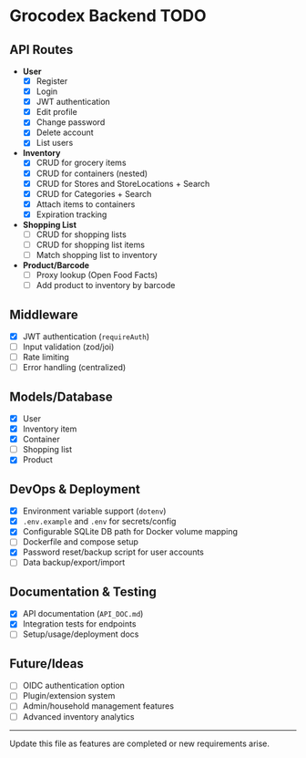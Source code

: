 
# Grocodex Backend TODO

## API Routes

- **User**
  - [x] Register
  - [x] Login
  - [x] JWT authentication
  - [x] Edit profile
  - [x] Change password
  - [x] Delete account
  - [x] List users

- **Inventory**
  - [x] CRUD for grocery items
  - [x] CRUD for containers (nested)
  - [X] CRUD for Stores and StoreLocations + Search
  - [x] CRUD for Categories + Search
  - [x] Attach items to containers
  - [x] Expiration tracking

- **Shopping List**
  - [ ] CRUD for shopping lists
  - [ ] CRUD for shopping list items
  - [ ] Match shopping list to inventory

- **Product/Barcode**
  - [ ] Proxy lookup (Open Food Facts)
  - [ ] Add product to inventory by barcode

## Middleware
- [x] JWT authentication (`requireAuth`)
- [ ] Input validation (zod/joi)
- [ ] Rate limiting
- [ ] Error handling (centralized)

## Models/Database
- [x] User
- [x] Inventory item
- [x] Container
- [ ] Shopping list
- [x] Product

## DevOps & Deployment
- [x] Environment variable support (`dotenv`)
- [x] `.env.example` and `.env` for secrets/config
- [x] Configurable SQLite DB path for Docker volume mapping
- [ ] Dockerfile and compose setup
- [x] Password reset/backup script for user accounts
- [ ] Data backup/export/import

## Documentation & Testing
- [x] API documentation (`API_DOC.md`)
- [x] Integration tests for endpoints
- [ ] Setup/usage/deployment docs

## Future/Ideas
- [ ] OIDC authentication option
- [ ] Plugin/extension system
- [ ] Admin/household management features
- [ ] Advanced inventory analytics

---
Update this file as features are completed or new requirements arise.
